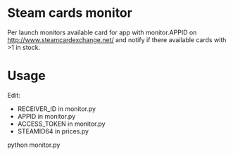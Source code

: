 # Steam cards monitor
Per launch monitors available card for app with monitor.APPID on http://www.steamcardexchange.net/ and notify if there available cards with >1 in stock.
# Usage
Edit:
* RECEIVER_ID in monitor.py
* APPID in monitor.py
* ACCESS_TOKEN in monitor.py
* STEAMID64 in prices.py

python monitor.py